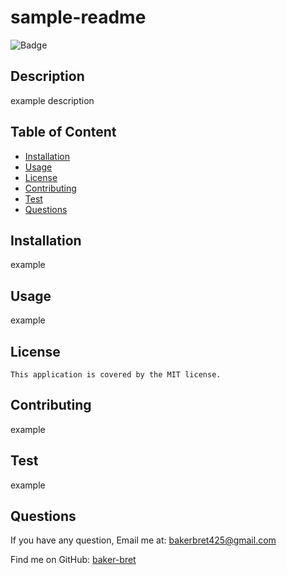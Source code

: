 
  #  sample-readme
  ![Badge](https://img.shields.io/badge/License-MIT-blue.svg)
  ## Description
  example description
## Table of Content
- [Installation](#installation)
- [Usage](#usage)
- [License](#license)
- [Contributing](#contributing)
- [Test](#Test)
- [Questions](#questions)
## Installation
  example
## Usage
  example
## License
    This application is covered by the MIT license.
## Contributing
  example
## Test
  example
## Questions
If you have any question, Email me at: bakerbret425@gmail.com 
  
  Find me on GitHub: [baker-bret](https://github.com/baker-bret)
